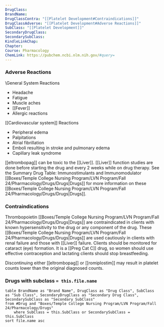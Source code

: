 ```yaml
---
DrugClass: 
BrandName: 
DrugClassContra: "[[Platelet Development#Contraindications]]"
DrugClassAdverse: "[[Platelet Development#Adverse Reactions]]"
SubClass: "[[Platelet Development]]"
SecondaryDrugClass: 
SecondarySubClass: 
KindleLinkChap: 
Chapter: 
Course: Pharmacology
ChemLink: https://pubchem.ncbi.nlm.nih.gov/#query=
---
```

### Adverse Reactions 
\General System Reactions 
- Headache 
- Fatigue 
- Muscle aches 
- [[Fever]] 
- Allergic reactions 

[[Cardiovascular system]] Reactions
- Peripheral edema 
- Palpitations 
- Atrial fibrillation 
- Emboli resulting in stroke and pulmonary edema 
- Capillary leak syndrome 

[[eltrombopag]] can be toxic to the [[Liver]]. [[Liver]] function studies are done before starting the drug and every 2 weeks while on drug therapy. See the Summary Drug Table: Immunostimulants and Immunomodulator [[Boxes/Temple College Nursing Program/LVN Program/Fall 24/Pharmacology/Drugs/Drugs|Drugs]] for more information on these [[Boxes/Temple College Nursing Program/LVN Program/Fall 24/Pharmacology/Drugs/Drugs|Drugs]].
### Contraindications
Thrombopoietin [[Boxes/Temple College Nursing Program/LVN Program/Fall 24/Pharmacology/Drugs/Drugs|Drugs]] are contraindicated in clients with known hypersensitivity to the drug or any component of the drug. These [[Boxes/Temple College Nursing Program/LVN Program/Fall 24/Pharmacology/Drugs/Drugs|Drugs]] are used cautiously in clients with renal failure and those with [[Liver]] failure. Clients should be monitored for cataract (eye) formation. It is a [[Preg Cat C]] drug, so women should use effective contraception and lactating clients should stop breastfeeding. 

Discontinuing either [[eltrombopag]] or [[romiplostim]] may result in platelet counts lower than the original diagnosed counts.

### Drugs with subclass `= this.file.name`
```dataview
table BrandName as "Brand Name", DrugClass as "Drug Class", SubClass as "Sub Class", SecondaryDrugClass as "Secondary Drug Class", SecondarySubClass as "Secondary SubClass"
from #Drug and "Boxes/Temple College Nursing Program/LVN Program/Fall 24/Pharmacology/Drugs" 
	where SubClass = this.SubClass or SecondarySubClass = this.SubClass
sort file.name asc
```
